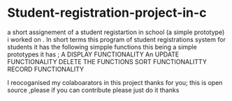 # Student-registration-project-in-c
a short assignement of a student registartion in school (a simple prototype) i worked on .
In short terms this program of student registrations system for students
it has the following simpple functions this being a simple prototypes
it has ;
A DISPLAY FUNCTIONALITY
An UPDATE FUNCTIONALITY
DELETE THE FUNCTIONS
SORT FUNCTIONALITTY
RECORD FUNCTIONALITY

I reocoganised my colaboarators in this project 
thanks for you;
this is open source ,please if you can contribute please just do it thanks

